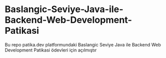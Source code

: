 # Baslangic-Seviye-Java-ile-Backend-Web-Development-Patikasi
Bu repo patika.dev platformundaki Baslangic Seviye Java ile Backend Web Development Patikasi ödevleri için açılmıştır
